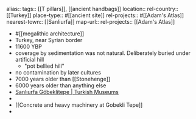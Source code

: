 alias::
tags:: [[T pillars]], [[ancient handbags]]
location::
rel-country:: [[Turkey]]
place-type:: #[[ancient site]]
rel-projects:: #[[Adam's Atlas]]
nearest-town:: [[Sanliurfa]]
map-url::
rel-projects:: [[Adam's Atlas]]

- #[[megalithic architecture]]
- Turkey, near Syrian border
- 11600 YBP
- coverage by sedimentation was not natural. Deliberately buried under artificial hill
	- "pot bellied hill"
- no contamination by later cultures
- 7000 years older than [[Stonehenge]]
- 6000 years older than anything else
- [Şanlıurfa Göbeklitepe | Turkish Museums](https://turkishmuseums.com/museum/detail/2228-sanliurfa-gobeklitepe/2228/4)
-
- [[Concrete and heavy machinery at Gobekli Tepe]]
-
